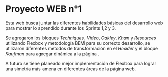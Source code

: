 # Proyecto WEB n°1

Esta web busca juntar las diferentes habilidades básicas del desarrollo web para mostrar lo aprendido durante los Sprints 1,2 y 3.

Se agregaron los bloques *Techniques*, *Video*, *Oakley*, *Khan* y *Resources* utilizando Flexbox y metodología BEM para su correcto desarrollo, se utilizaron diferentes metodos de transformación en el *Header* y el bloque *Kaufman* para agregar dinámica a la página  .

A futuro se tiene planeado mejor implementación de Flexbox para lograr una simetría más amena en diferentes áreas de la página web.